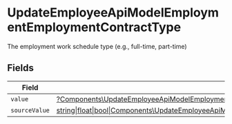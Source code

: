 # UpdateEmployeeApiModelEmploymentEmploymentContractType

The employment work schedule type (e.g., full-time, part-time)


## Fields

| Field                                                                                                                                                                                                      | Type                                                                                                                                                                                                       | Required                                                                                                                                                                                                   | Description                                                                                                                                                                                                |
| ---------------------------------------------------------------------------------------------------------------------------------------------------------------------------------------------------------- | ---------------------------------------------------------------------------------------------------------------------------------------------------------------------------------------------------------- | ---------------------------------------------------------------------------------------------------------------------------------------------------------------------------------------------------------- | ---------------------------------------------------------------------------------------------------------------------------------------------------------------------------------------------------------- |
| `value`                                                                                                                                                                                                    | [?Components\UpdateEmployeeApiModelEmploymentEmploymentContractTypeValue](../../Models/Components/UpdateEmployeeApiModelEmploymentEmploymentContractTypeValue.md)                                          | :heavy_minus_sign:                                                                                                                                                                                         | N/A                                                                                                                                                                                                        |
| `sourceValue`                                                                                                                                                                                              | [string\|float\|bool\|Components\UpdateEmployeeApiModelSourceValueEmploymentEmploymentContractType4\|array\|null](../../Models/Components/UpdateEmployeeApiModelEmploymentEmploymentContractTypeSourceValue.md) | :heavy_minus_sign:                                                                                                                                                                                         | N/A                                                                                                                                                                                                        |